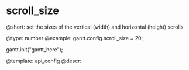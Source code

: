 scroll_size
=============

@short:
	set the sizes of the vertical (width) and horizontal (height) scrolls

@type: number
@example:
gantt.config.scroll_size = 20;

gantt.init("gantt_here");

@template:	api_config
@descr:


